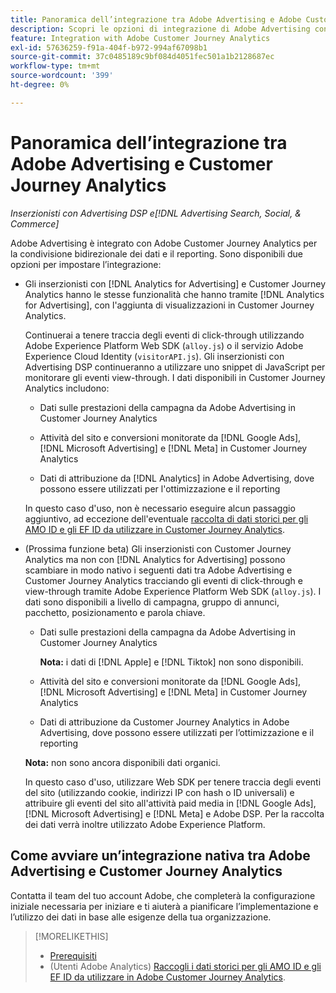 ```yaml
---
title: Panoramica dell’integrazione tra Adobe Advertising e Adobe Customer Journey Analytics
description: Scopri le opzioni di integrazione di Adobe Advertising con Adobe Customer Journey Analytics.
feature: Integration with Adobe Customer Journey Analytics
exl-id: 57636259-f91a-404f-b972-994af67098b1
source-git-commit: 37c0485189c9bf084d4051fec501a1b2128687ec
workflow-type: tm+mt
source-wordcount: '399'
ht-degree: 0%

---
```


# Panoramica dell’integrazione tra Adobe Advertising e Customer Journey Analytics

<!-- title? If I change, change refs throughout -->

*Inserzionisti con Advertising DSP e[!DNL Advertising Search, Social, & Commerce]*

Adobe Advertising è integrato con Adobe Customer Journey Analytics per la condivisione bidirezionale dei dati e il reporting. Sono disponibili due opzioni per impostare l’integrazione:

* Gli inserzionisti con [!DNL Analytics for Advertising] e Customer Journey Analytics hanno le stesse funzionalità che hanno tramite [!DNL Analytics for Advertising], con l&#39;aggiunta di visualizzazioni in Customer Journey Analytics.

  Continuerai a tenere traccia degli eventi di click-through utilizzando Adobe Experience Platform Web SDK (`alloy.js`) o il servizio Adobe Experience Cloud Identity (`visitorAPI.js`). Gli inserzionisti con Advertising DSP continueranno a utilizzare uno snippet di JavaScript per monitorare gli eventi view-through. I dati disponibili in Customer Journey Analytics includono:

   * Dati sulle prestazioni della campagna da Adobe Advertising in Customer Journey Analytics

   * Attività del sito e conversioni monitorate da [!DNL Google Ads], [!DNL Microsoft Advertising] e [!DNL Meta] in Customer Journey Analytics

   * Dati di attribuzione da [!DNL Analytics] in Adobe Advertising, dove possono essere utilizzati per l&#39;ottimizzazione e il reporting

  In questo caso d&#39;uso, non è necessario eseguire alcun passaggio aggiuntivo, ad eccezione dell&#39;eventuale [raccolta di dati storici per gli AMO ID e gli EF ID da utilizzare in Customer Journey Analytics](/help/integrations/analytics/rvars-to-evars.md).

* (Prossima funzione beta) Gli inserzionisti con Customer Journey Analytics ma non con [!DNL Analytics for Advertising] possono scambiare in modo nativo i seguenti dati tra Adobe Advertising e Customer Journey Analytics tracciando gli eventi di click-through e view-through tramite Adobe Experience Platform Web SDK (`alloy.js`). I dati sono disponibili a livello di campagna, gruppo di annunci, pacchetto, posizionamento e parola chiave.

   * Dati sulle prestazioni della campagna da Adobe Advertising in Customer Journey Analytics

     **Nota:** i dati di [!DNL Apple] e [!DNL Tiktok] non sono disponibili.

   * Attività del sito e conversioni monitorate da [!DNL Google Ads], [!DNL Microsoft Advertising] e [!DNL Meta] in Customer Journey Analytics

   * Dati di attribuzione da Customer Journey Analytics in Adobe Advertising, dove possono essere utilizzati per l’ottimizzazione e il reporting

  **Nota:** non sono ancora disponibili dati organici.<!-- Does that belong somewhere up above? -->

  In questo caso d&#39;uso, utilizzare Web SDK per tenere traccia degli eventi del sito (utilizzando cookie, indirizzi IP con hash o ID universali) e attribuire gli eventi del sito all&#39;attività paid media in [!DNL Google Ads], [!DNL Microsoft Advertising] e [!DNL Meta] e Adobe DSP. Per la raccolta dei dati verrà inoltre utilizzato Adobe Experience Platform.

## Come avviare un’integrazione nativa tra Adobe Advertising e Customer Journey Analytics

Contatta il team del tuo account Adobe, che completerà la configurazione iniziale necessaria per iniziare e ti aiuterà a pianificare l’implementazione e l’utilizzo dei dati in base alle esigenze della tua organizzazione.

>[!MORELIKETHIS]
>
>* [Prerequisiti](prerequisites.md)
>* (Utenti Adobe Analytics) [Raccogli i dati storici per gli AMO ID e gli EF ID da utilizzare in Adobe Customer Journey Analytics](/help/integrations/analytics/rvars-to-evars.md).
